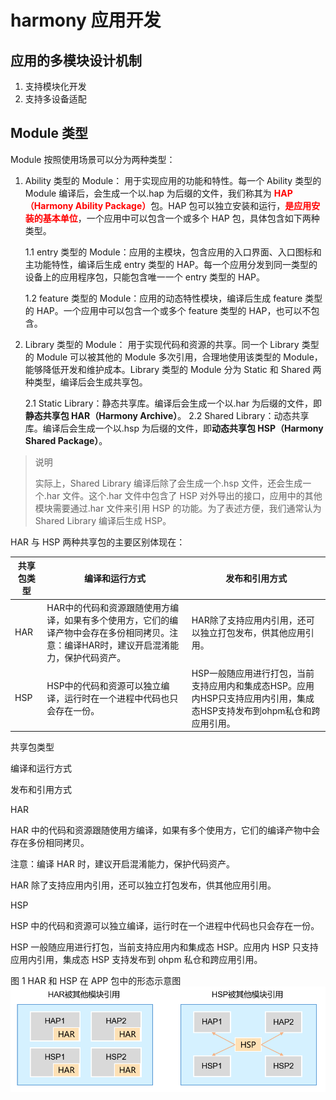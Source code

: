 # harmony 应用开发

## 应用的多模块设计机制

1. 支持模块化开发
2. 支持多设备适配

## Module 类型

Module 按照使用场景可以分为两种类型：

1. Ability 类型的 Module： 用于实现应用的功能和特性。每一个 Ability 类型的 Module 编译后，会生成一个以.hap 为后缀的文件，我们称其为 <span style="color: red">**HAP（Harmony Ability Package）**</span>包。HAP 包可以独立安装和运行，<span style="color: red">**是应用安装的基本单位**</span>，一个应用中可以包含一个或多个 HAP 包，具体包含如下两种类型。

   1.1 entry 类型的 Module：应用的主模块，包含应用的入口界面、入口图标和主功能特性，编译后生成 entry 类型的 HAP。每一个应用分发到同一类型的设备上的应用程序包，只能包含唯一一个 entry 类型的 HAP。

   1.2 feature 类型的 Module：应用的动态特性模块，编译后生成 feature 类型的 HAP。一个应用中可以包含一个或多个 feature 类型的 HAP，也可以不包含。

2. Library 类型的 Module： 用于实现代码和资源的共享。同一个 Library 类型的 Module 可以被其他的 Module 多次引用，合理地使用该类型的 Module，能够降低开发和维护成本。Library 类型的 Module 分为 Static 和 Shared 两种类型，编译后会生成共享包。

   2.1 Static Library：静态共享库。编译后会生成一个以.har 为后缀的文件，即**静态共享包 HAR（Harmony Archive）**。
   2.2 Shared Library：动态共享库。编译后会生成一个以.hsp 为后缀的文件，即**动态共享包 HSP（Harmony Shared Package）**。

> <p>说明</p>
> <p>实际上，Shared Library 编译后除了会生成一个.hsp 文件，还会生成一个.har 文件。这个.har 文件中包含了 HSP 对外导出的接口，应用中的其他模块需要通过.har 文件来引用 HSP 的功能。为了表述方便，我们通常认为 Shared Library 编译后生成 HSP。<p>

HAR 与 HSP 两种共享包的主要区别体现在：

| 共享包类型      | 编译和运行方式 | 发布和引用方式 |
| ----------- | ----------- | ----------- |
| HAR      | HAR中的代码和资源跟随使用方编译，如果有多个使用方，它们的编译产物中会存在多份相同拷贝。注意：编译HAR时，建议开启混淆能力，保护代码资产。       | HAR除了支持应用内引用，还可以独立打包发布，供其他应用引用。 |
| HSP   | HSP中的代码和资源可以独立编译，运行时在一个进程中代码也只会存在一份。        | HSP一般随应用进行打包，当前支持应用内和集成态HSP。应用内HSP只支持应用内引用，集成态HSP支持发布到ohpm私仓和跨应用引用。 |

共享包类型

编译和运行方式

发布和引用方式

HAR

HAR 中的代码和资源跟随使用方编译，如果有多个使用方，它们的编译产物中会存在多份相同拷贝。

注意：编译 HAR 时，建议开启混淆能力，保护代码资产。

HAR 除了支持应用内引用，还可以独立打包发布，供其他应用引用。

HSP

HSP 中的代码和资源可以独立编译，运行时在一个进程中代码也只会存在一份。

HSP 一般随应用进行打包，当前支持应用内和集成态 HSP。应用内 HSP 只支持应用内引用，集成态 HSP 支持发布到 ohpm 私仓和跨应用引用。

图 1 HAR 和 HSP 在 APP 包中的形态示意图
![HAR 和 HSP 在 APP 包中的形态示意图](./images/HAR和HSP在APP包中的形态示意图.png)
